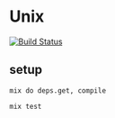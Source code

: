# Unix

[![Build Status](https://travis-ci.org/christian-fei/elixir_unix_pipe_example.svg)](https://travis-ci.org/christian-fei/elixir_unix_pipe_example)

## setup

```
mix do deps.get, compile

mix test
```
